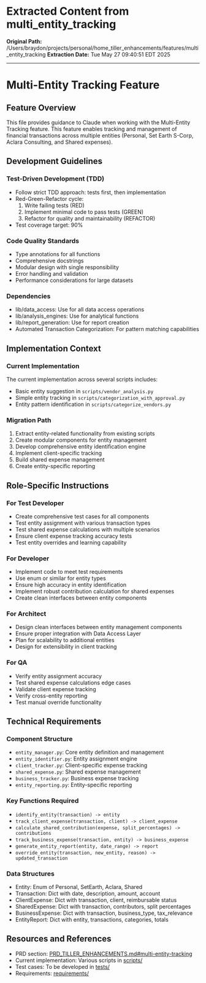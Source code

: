 # Extracted Content from multi_entity_tracking

**Original Path:** /Users/braydon/projects/personal/home_tiller_enhancements/features/multi_entity_tracking
**Extraction Date:** Tue May 27 09:40:51 EDT 2025

---

# Multi-Entity Tracking Feature

## Feature Overview
This file provides guidance to Claude when working with the Multi-Entity Tracking feature. This feature enables tracking and management of financial transactions across multiple entities (Personal, Set Earth S-Corp, Aclara Consulting, and Shared expenses).

## Development Guidelines

### Test-Driven Development (TDD)
- Follow strict TDD approach: tests first, then implementation
- Red-Green-Refactor cycle:
  1. Write failing tests (RED)
  2. Implement minimal code to pass tests (GREEN)
  3. Refactor for quality and maintainability (REFACTOR)
- Test coverage target: 90%

### Code Quality Standards
- Type annotations for all functions
- Comprehensive docstrings
- Modular design with single responsibility
- Error handling and validation
- Performance considerations for large datasets

### Dependencies
- lib/data_access: Use for all data access operations
- lib/analysis_engines: Use for analytical functions
- lib/report_generation: Use for report creation
- Automated Transaction Categorization: For pattern matching capabilities

## Implementation Context

### Current Implementation
The current implementation across several scripts includes:
- Basic entity suggestion in `scripts/vendor_analysis.py`
- Simple entity tracking in `scripts/categorization_with_approval.py`
- Entity pattern identification in `scripts/categorize_vendors.py`

### Migration Path
1. Extract entity-related functionality from existing scripts
2. Create modular components for entity management
3. Develop comprehensive entity identification engine
4. Implement client-specific tracking
5. Build shared expense management
6. Create entity-specific reporting

## Role-Specific Instructions

### For Test Developer
- Create comprehensive test cases for all components
- Test entity assignment with various transaction types
- Test shared expense calculations with multiple scenarios
- Ensure client expense tracking accuracy tests
- Test entity overrides and learning capability

### For Developer
- Implement code to meet test requirements
- Use enum or similar for entity types
- Ensure high accuracy in entity identification
- Implement robust contribution calculation for shared expenses
- Create clean interfaces between entity components

### For Architect
- Design clean interfaces between entity management components
- Ensure proper integration with Data Access Layer
- Plan for scalability to additional entities
- Design for extensibility in client tracking

### For QA
- Verify entity assignment accuracy
- Test shared expense calculations edge cases
- Validate client expense tracking
- Verify cross-entity reporting
- Test manual override functionality

## Technical Requirements

### Component Structure
- `entity_manager.py`: Core entity definition and management
- `entity_identifier.py`: Entity assignment engine
- `client_tracker.py`: Client-specific expense tracking
- `shared_expense.py`: Shared expense management
- `business_tracker.py`: Business expense tracking
- `entity_reporting.py`: Entity-specific reporting

### Key Functions Required
- `identify_entity(transaction) -> entity`
- `track_client_expense(transaction, client) -> client_expense`
- `calculate_shared_contribution(expense, split_percentages) -> contributions`
- `track_business_expense(transaction, entity) -> business_expense`
- `generate_entity_report(entity, date_range) -> report`
- `override_entity(transaction, new_entity, reason) -> updated_transaction`

### Data Structures
- Entity: Enum of Personal, SetEarth, Aclara, Shared
- Transaction: Dict with date, description, amount, account
- ClientExpense: Dict with transaction, client, reimbursable status
- SharedExpense: Dict with transaction, contributors, split percentages
- BusinessExpense: Dict with transaction, business_type, tax_relevance
- EntityReport: Dict with entity, transactions, categories, totals

## Resources and References
- PRD section: [PRD_TILLER_ENHANCEMENTS.md#multi-entity-tracking](/PRD_TILLER_ENHANCEMENTS.md)
- Current implementation: Various scripts in [scripts/](/scripts/)
- Test cases: To be developed in [tests/](/features/multi_entity_tracking/tests/)
- Requirements: [requirements/](/features/multi_entity_tracking/requirements/)